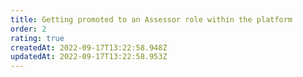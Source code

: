 ```yaml
---
title: Getting promoted to an Assessor role within the platform
order: 2
rating: true
createdAt: 2022-09-17T13:22:58.948Z
updatedAt: 2022-09-17T13:22:58.953Z
---
```

